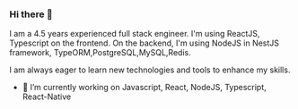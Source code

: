 ### Hi there 👋

<!--
**BugraTuncer/bugratuncer** is a ✨ _special_ ✨ repository because its `README.md` (this file) appears on your GitHub profile.

Here are some ideas to get you started:

- 🔭 I’m currently working on ...
- 🌱 I’m currently learning ...
- 👯 I’m looking to collaborate on ...
- 🤔 I’m looking for help with ...
- 💬 Ask me about ...
- 📫 How to reach me: ...
- 😄 Pronouns: ...
- ⚡ Fun fact: ...
-->

I am a 4.5 years experienced full stack engineer. I'm using ReactJS, Typescript on the frontend. On the backend, I'm using NodeJS in NestJS framework, TypeORM,PostgreSQL,MySQL,Redis.

I am always eager to learn new technologies and tools to enhance my skills.


- 🔭 I’m currently working on Javascript, React, NodeJS, Typescript, React-Native

